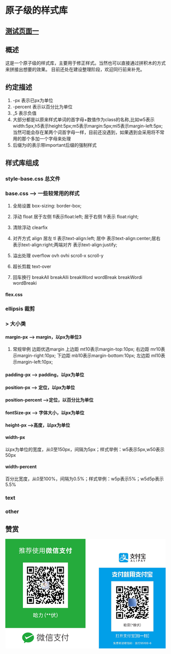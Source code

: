 # 原子级的样式库

## [测试页面一](test/test.html)
## 概述
这是一个原子级的样式库，主要用于修正样式。当然也可以直接通过拼积木的方式来拼接出想要的效果。
目前还处在建设整理阶段，欢迎同行前来补充。
## 约定描述
1. -px 表示已px为单位
1. -percent 表示以百分比为单位
1. _5 表示负值
1. 大部分都是以原来样式单词的首字母+数值作为class的名称,比如w5表示width:5px,h5表示height:5px;m5表示margin:5px;ml5表示margin-left:5px;当然可能会存在某两个词首字母一样，目前还没遇到，如果遇到会采用将不常用的那个多加一个字母来处理
1. 后缀为i的表示带important后缀的强制样式
## 样式库组成
### style-base.css  总文件  
### base.css  --> 一些较常用的样式   
1. 全局设置 box-sizing: border-box;
1. 浮动  float  居于左侧 fl表示float:left; 居于右侧 fr表示 float:right;

1. 清除浮动 clearfix
1. 对齐方式   align   居左 tl 表示text-align:left; 居中 表示text-align:center;居右 表示text-align:right;两端对齐 表示text-align:justify;
1. 溢出处理 overflow ovh ovhi scroll-x scroll-y
1. 超长剪裁 text-over 
1. 回车换行 breakAll breakAlli breakWord wordBreak breakWordi wordBreaki


#### flex.css  
### ellipsis  裁剪  
### > 大小类  
####  margin-px   --> margin，以px为单位3
1. 常规举例 边距优选margin  上边距 mt10表示margin-top:10px; 右边距 mr10表示margin-right:10px; 下边距 mb10表示margin-bottom:10px; 左边距 ml10表示margin-left:10px;

####  padding-px   --> padding，以px为单位  
####  position-px   --> 定位，以px为单位  
####  position-percent  -->定位，以百分比为单位 
####  fontSize-px  --> 字体大小，以px为单位  
####  height-px  -->高度，以px为单位 
 
####  width-px  
以px为单位的宽度，从0至150px，间隔为5px；样式举例：w5表示5px,w50表示50px
####  width-percent  
百分比宽度，从0至100%，间隔为0.5%；样式举例：w5p表示5%；w5d5p表示5.5%

### text  
### other  

## 赞赏
<p align="center"><img src="/static/images/contribution/code.png" alt="" style="max-width:100%;" width="600"></p>



